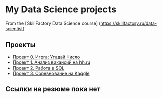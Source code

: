 # My Data Science projects

From the [SkillFactory Data Science course] (https://skillfactory.ru/data-scientist).

## Проекты

* [Проект 0. Игрга: Угадай Число](https://github.com/vv77v/IDE/tree/master/project_0)
* [Проект 1. Анализ вакансий на hh.ru](https://github.com/vv77v/IDE/tree/master/project_1)
* [Проект 2. Работа в SQL](https://github.com/vv77v/IDE/tree/master/project_2)
* [Проект 3. Соревнование на Kaggle](https://github.com/vv77v/IDE/tree/master/project_3)
## Ссылки на резюме пока нет
